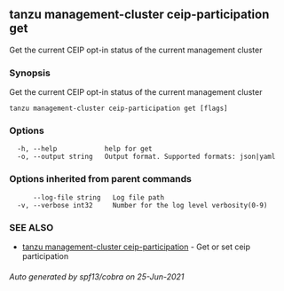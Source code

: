## tanzu management-cluster ceip-participation get

Get the current CEIP opt-in status of the current management cluster

### Synopsis

Get the current CEIP opt-in status of the current management cluster

```
tanzu management-cluster ceip-participation get [flags]
```

### Options

```
  -h, --help            help for get
  -o, --output string   Output format. Supported formats: json|yaml
```

### Options inherited from parent commands

```
      --log-file string   Log file path
  -v, --verbose int32     Number for the log level verbosity(0-9)
```

### SEE ALSO

* [tanzu management-cluster ceip-participation](tanzu_management-cluster_ceip-participation.md)	 - Get or set ceip participation

###### Auto generated by spf13/cobra on 25-Jun-2021
